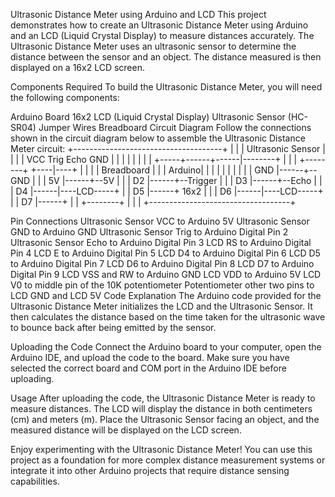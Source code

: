 Ultrasonic Distance Meter using Arduino and LCD
This project demonstrates how to create an Ultrasonic Distance Meter using Arduino and an LCD (Liquid Crystal Display) to measure distances accurately. The Ultrasonic Distance Meter uses an ultrasonic sensor to determine the distance between the sensor and an object. The distance measured is then displayed on a 16x2 LCD screen.

Components Required
To build the Ultrasonic Distance Meter, you will need the following components:

Arduino Board
16x2 LCD (Liquid Crystal Display)
Ultrasonic Sensor (HC-SR04)
Jumper Wires
Breadboard
Circuit Diagram
Follow the connections shown in the circuit diagram below to assemble the Ultrasonic Distance Meter circuit:
    +-------------------------------------+
    |                                     |
    |          Ultrasonic Sensor          |
    |                                     |
    |       VCC   Trig   Echo    GND       |
    |        |     |      |      |        |
    |        +-----+------+------|--------+
    |                            |
    |       +--------+      +----|----+
    |       |        |      |  Breadboard |
    |       | Arduino|      |            |
    |       |        |      |            |
    |       |  GND   |------+--GND       |
    |       |  5V    |------+--5V        |
    |       |  D2    |------+--Trigger   |
    |       |  D3    |------+--Echo      |
    |       |  D4    |------|----LCD-----+
    |       |  D5    |------+   16x2     |
    |       |  D6    |------|----LCD-----+
    |       |  D7    |------+            |
    |       +--------+                  |
    |                                   |
    +-----------------------------------+


Pin Connections
Ultrasonic Sensor VCC to Arduino 5V
Ultrasonic Sensor GND to Arduino GND
Ultrasonic Sensor Trig to Arduino Digital Pin 2
Ultrasonic Sensor Echo to Arduino Digital Pin 3
LCD RS to Arduino Digital Pin 4
LCD E to Arduino Digital Pin 5
LCD D4 to Arduino Digital Pin 6
LCD D5 to Arduino Digital Pin 7
LCD D6 to Arduino Digital Pin 8
LCD D7 to Arduino Digital Pin 9
LCD VSS and RW to Arduino GND
LCD VDD to Arduino 5V
LCD V0 to middle pin of the 10K potentiometer
Potentiometer other two pins to LCD GND and LCD 5V
Code Explanation
The Arduino code provided for the Ultrasonic Distance Meter initializes the LCD and the Ultrasonic Sensor. It then calculates the distance based on the time taken for the ultrasonic wave to bounce back after being emitted by the sensor.

Uploading the Code
Connect the Arduino board to your computer, open the Arduino IDE, and upload the code to the board. Make sure you have selected the correct board and COM port in the Arduino IDE before uploading.

Usage
After uploading the code, the Ultrasonic Distance Meter is ready to measure distances. The LCD will display the distance in both centimeters (cm) and meters (m). Place the Ultrasonic Sensor facing an object, and the measured distance will be displayed on the LCD screen.

Enjoy experimenting with the Ultrasonic Distance Meter! You can use this project as a foundation for more complex distance measurement systems or integrate it into other Arduino projects that require distance sensing capabilities.